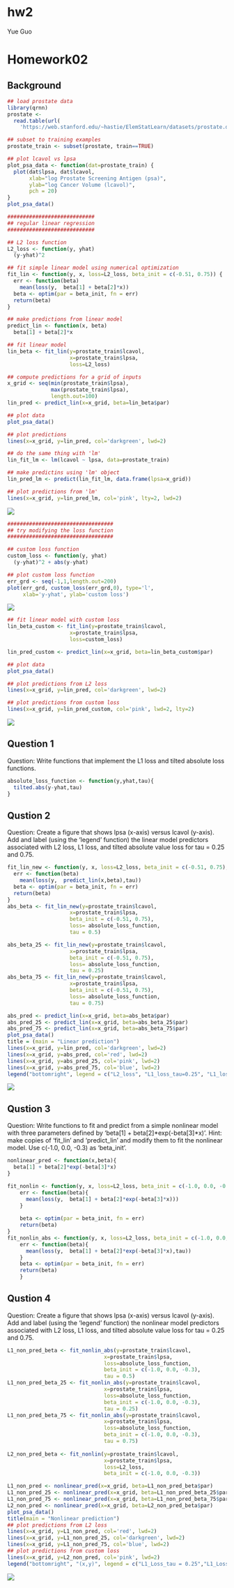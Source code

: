 hw2
================
Yue Guo

# Homework02

## Background

``` r
## load prostate data
library(qrnn)
prostate <- 
  read.table(url(
    'https://web.stanford.edu/~hastie/ElemStatLearn/datasets/prostate.data'))

## subset to training examples
prostate_train <- subset(prostate, train==TRUE)

## plot lcavol vs lpsa
plot_psa_data <- function(dat=prostate_train) {
  plot(dat$lpsa, dat$lcavol,
       xlab="log Prostate Screening Antigen (psa)",
       ylab="log Cancer Volume (lcavol)",
       pch = 20)
}
plot_psa_data()

############################
## regular linear regression
############################

## L2 loss function
L2_loss <- function(y, yhat)
  (y-yhat)^2

## fit simple linear model using numerical optimization
fit_lin <- function(y, x, loss=L2_loss, beta_init = c(-0.51, 0.75)) {
  err <- function(beta)
    mean(loss(y,  beta[1] + beta[2]*x))
  beta <- optim(par = beta_init, fn = err)
  return(beta)
}

## make predictions from linear model
predict_lin <- function(x, beta)
  beta[1] + beta[2]*x

## fit linear model
lin_beta <- fit_lin(y=prostate_train$lcavol,
                    x=prostate_train$lpsa,
                    loss=L2_loss)

## compute predictions for a grid of inputs
x_grid <- seq(min(prostate_train$lpsa),
              max(prostate_train$lpsa),
              length.out=100)
lin_pred <- predict_lin(x=x_grid, beta=lin_beta$par)

## plot data
plot_psa_data()

## plot predictions
lines(x=x_grid, y=lin_pred, col='darkgreen', lwd=2)

## do the same thing with 'lm'
lin_fit_lm <- lm(lcavol ~ lpsa, data=prostate_train)

## make predictins using 'lm' object
lin_pred_lm <- predict(lin_fit_lm, data.frame(lpsa=x_grid))

## plot predictions from 'lm'
lines(x=x_grid, y=lin_pred_lm, col='pink', lty=2, lwd=2)
```

![](HW2_files/figure-gfm/unnamed-chunk-1-1.png)<!-- -->

``` r
##################################
## try modifying the loss function
##################################

## custom loss function
custom_loss <- function(y, yhat)
  (y-yhat)^2 + abs(y-yhat)

## plot custom loss function
err_grd <- seq(-1,1,length.out=200)
plot(err_grd, custom_loss(err_grd,0), type='l',
     xlab='y-yhat', ylab='custom loss')
```

![](HW2_files/figure-gfm/unnamed-chunk-1-2.png)<!-- -->

``` r
## fit linear model with custom loss
lin_beta_custom <- fit_lin(y=prostate_train$lcavol,
                    x=prostate_train$lpsa,
                    loss=custom_loss)

lin_pred_custom <- predict_lin(x=x_grid, beta=lin_beta_custom$par)

## plot data
plot_psa_data()

## plot predictions from L2 loss
lines(x=x_grid, y=lin_pred, col='darkgreen', lwd=2)

## plot predictions from custom loss
lines(x=x_grid, y=lin_pred_custom, col='pink', lwd=2, lty=2)
```

![](HW2_files/figure-gfm/unnamed-chunk-1-3.png)<!-- -->

## Question 1

Question: Write functions that implement the L1 loss and tilted absolute
loss functions.

``` r
absolute_loss_function <- function(y,yhat,tau){
  tilted.abs(y-yhat,tau)
}
```

## Qustion 2

Question: Create a figure that shows lpsa (x-axis) versus lcavol
(y-axis). Add and label (using the ‘legend’ function) the linear model
predictors associated with L2 loss, L1 loss, and tilted absolute value
loss for tau = 0.25 and 0.75.

``` r
fit_lin_new <- function(y, x, loss=L2_loss, beta_init = c(-0.51, 0.75), predict_fun = predict_lin,tau = 0.5) {
  err <- function(beta)
    mean(loss(y,  predict_lin(x,beta),tau))
  beta <- optim(par = beta_init, fn = err)
  return(beta)
}
abs_beta <- fit_lin_new(y=prostate_train$lcavol,
                    x=prostate_train$lpsa,
                    beta_init = c(-0.51, 0.75),
                    loss= absolute_loss_function,
                    tau = 0.5)

abs_beta_25 <- fit_lin_new(y=prostate_train$lcavol,
                    x=prostate_train$lpsa,
                    beta_init = c(-0.51, 0.75),
                    loss= absolute_loss_function,
                    tau = 0.25)
abs_beta_75 <- fit_lin_new(y=prostate_train$lcavol,
                    x=prostate_train$lpsa,
                    beta_init = c(-0.51, 0.75),
                    loss= absolute_loss_function,
                    tau = 0.75)

abs_pred <- predict_lin(x=x_grid, beta=abs_beta$par)
abs_pred_25 <- predict_lin(x=x_grid, beta=abs_beta_25$par)
abs_pred_75 <- predict_lin(x=x_grid, beta=abs_beta_75$par)
plot_psa_data()
title = (main = "Linear prediction")
lines(x=x_grid, y=lin_pred, col='darkgreen', lwd=2)
lines(x=x_grid, y=abs_pred, col='red', lwd=2)
lines(x=x_grid, y=abs_pred_25, col='pink', lwd=2)
lines(x=x_grid, y=abs_pred_75, col='blue', lwd=2)
legend("bottomright", legend = c("L2_loss", "L1_loss_tau=0.25", "L1_loss_tau=0.75","L1-loss"),col = c("darkgreen","pink","blue","red"), lty  = 1)
```

![](HW2_files/figure-gfm/unnamed-chunk-3-1.png)<!-- -->

## Qustion 3

Question: Write functions to fit and predict from a simple nonlinear
model with three parameters defined by ‘beta\[1\] +
beta\[2\]*exp(-beta\[3\]*x)’. Hint: make copies of ‘fit_lin’ and
‘predict_lin’ and modify them to fit the nonlinear model. Use c(-1.0,
0.0, -0.3) as ‘beta_init’.

``` r
nonlinear_pred <- function(x,beta){
  beta[1] + beta[2]*exp(-beta[3]*x)
}

fit_nonlin <- function(y, x, loss=L2_loss, beta_init = c(-1.0, 0.0, -0.3)){
    err <- function(beta){
      mean(loss(y,  beta[1] + beta[2]*exp(-beta[3]*x)))
    }
    
    beta <- optim(par = beta_init, fn = err)
    return(beta)
}
fit_nonlin_abs <- function(y, x, loss=L2_loss, beta_init = c(-1.0, 0.0, -0.3), predict_fun = nonlinear_pred,tau){
    err <- function(beta){
      mean(loss(y,  beta[1] + beta[2]*exp(-beta[3]*x),tau))
    }
    beta <- optim(par = beta_init, fn = err)
    return(beta)
    }
```

## Qustion 4

Question: Create a figure that shows lpsa (x-axis) versus lcavol
(y-axis). Add and label (using the ‘legend’ function) the nonlinear
model predictors associated with L2 loss, L1 loss, and tilted absolute
value loss for tau = 0.25 and 0.75.

``` r
L1_non_pred_beta <- fit_nonlin_abs(y=prostate_train$lcavol,
                               x=prostate_train$lpsa, 
                               loss=absolute_loss_function, 
                               beta_init = c(-1.0, 0.0, -0.3),
                               tau = 0.5)
L1_non_pred_beta_25 <- fit_nonlin_abs(y=prostate_train$lcavol,
                               x=prostate_train$lpsa, 
                               loss=absolute_loss_function, 
                               beta_init = c(-1.0, 0.0, -0.3),
                               tau = 0.25)
L1_non_pred_beta_75 <- fit_nonlin_abs(y=prostate_train$lcavol,
                               x=prostate_train$lpsa, 
                               loss=absolute_loss_function, 
                               beta_init = c(-1.0, 0.0, -0.3),
                               tau = 0.75)
                                           
L2_non_pred_beta <- fit_nonlin(y=prostate_train$lcavol,
                               x=prostate_train$lpsa,
                               loss=L2_loss, 
                               beta_init = c(-1.0, 0.0, -0.3))

L1_non_pred <- nonlinear_pred(x=x_grid, beta=L1_non_pred_beta$par)
L1_non_pred_25 <- nonlinear_pred(x=x_grid, beta=L1_non_pred_beta_25$par)
L1_non_pred_75 <- nonlinear_pred(x=x_grid, beta=L1_non_pred_beta_75$par)
L2_non_pred <- nonlinear_pred(x=x_grid, beta=L2_non_pred_beta$par)
plot_psa_data()
title(main = "Nonlinear prediction")
## plot predictions from L2 loss
lines(x=x_grid, y=L1_non_pred, col='red', lwd=2)
lines(x=x_grid, y=L1_non_pred_25, col='darkgreen', lwd=2)
lines(x=x_grid, y=L1_non_pred_75, col='blue', lwd=2)
## plot predictions from custom loss
lines(x=x_grid, y=L2_non_pred, col='pink', lwd=2)
legend("bottomright", "(x,y)", legend = c("L1_Loss_tau = 0.25","L1_Loss_tau = 0.75", "L2_loss","L1_Loss"), col = c("darkgreen","blue", "pink","red"),lwd = 1)
```

![](HW2_files/figure-gfm/unnamed-chunk-5-1.png)<!-- -->
